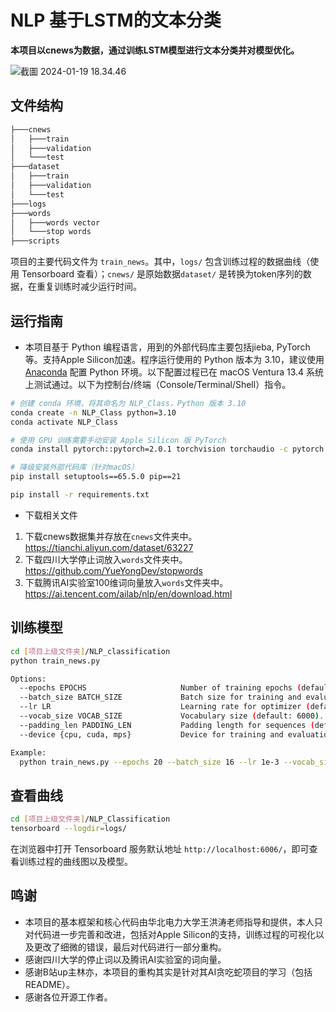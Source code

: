 # NLP 基于LSTM的文本分类

**本项目以cnews为数据，通过训练LSTM模型进行文本分类并对模型优化。**

![截圖 2024-01-19 18.34.46](https://cdn.jsdelivr.net/gh/Sean652039/pic_bed@main/uPic/%E6%88%AA%E5%9C%96%202024-01-19%2018.34.46.png)



## 文件结构

```bash
├───cnews
│   ├───train
│   ├───validation
│   └───test 
├───dataset
│   ├───train
│   ├───validation
│   └───test
├───logs
├───words
│   ├───words vector
│   └───stop words
├───scripts
```

项目的主要代码文件为 `train_news`。其中，`logs/` 包含训练过程的数据曲线（使用 Tensorboard 查看）；`cnews/` 是原始数据`dataset/` 是转换为token序列的数据，在重复训练时减少运行时间。



## 运行指南

- 本项目基于 Python 编程语言，用到的外部代码库主要包括jieba, PyTorch等。支持Apple Silicon加速。程序运行使用的 Python 版本为 3.10，建议使用 [Anaconda](https://www.anaconda.com/) 配置 Python 环境。以下配置过程已在 macOS Ventura 13.4 系统上测试通过。以下为控制台/终端（Console/Terminal/Shell）指令。

```bash
# 创建 conda 环境，将其命名为 NLP_Class，Python 版本 3.10
conda create -n NLP_Class python=3.10
conda activate NLP_Class

# 使用 GPU 训练需要手动安装 Apple Silicon 版 PyTorch
conda install pytorch::pytorch=2.0.1 torchvision torchaudio -c pytorch

# 降级安装外部代码库（针对macOS）
pip install setuptools==65.5.0 pip==21

pip install -r requirements.txt
```

- 下载相关文件

1. 下载cnews数据集并存放在`cnews`文件夹中。https://tianchi.aliyun.com/dataset/63227
2. 下载四川大学停止词放入`words`文件夹中。https://github.com/YueYongDev/stopwords
3. 下载腾讯AI实验室100维词向量放入`words`文件夹中。https://ai.tencent.com/ailab/nlp/en/download.html



## 训练模型

```bash
cd [项目上级文件夹]/NLP_classification
python train_news.py

Options:
  --epochs EPOCHS                     Number of training epochs (default: 20).
  --batch_size BATCH_SIZE             Batch size for training and evaluation (default: 16).
  --lr LR                             Learning rate for optimizer (default: 1e-3).
  --vocab_size VOCAB_SIZE             Vocabulary size (default: 6000).
  --padding_len PADDING_LEN           Padding length for sequences (default: 500).
  --device {cpu, cuda, mps}           Device for training and evaluation (choices: cpu, cuda, mps, default: mps).

Example:
  python train_news.py --epochs 20 --batch_size 16 --lr 1e-3 --vocab_size 6000 --padding_len 500 --device cuda
```



## 查看曲线

```bash
cd [项目上级文件夹]/NLP_Classification
tensorboard --logdir=logs/
```

在浏览器中打开 Tensorboard 服务默认地址 `http://localhost:6006/`，即可查看训练过程的曲线图以及模型。



## 鸣谢

- 本项目的基本框架和核心代码由华北电力大学王洪涛老师指导和提供，本人只对代码进一步完善和改进，包括对Apple Silicon的支持，训练过程的可视化以及更改了细微的错误，最后对代码进行一部分重构。
- 感谢四川大学的停止词以及腾讯AI实验室的词向量。
- 感谢B站up主林亦，本项目的重构其实是针对其AI贪吃蛇项目的学习（包括README）。
- 感谢各位开源工作者。